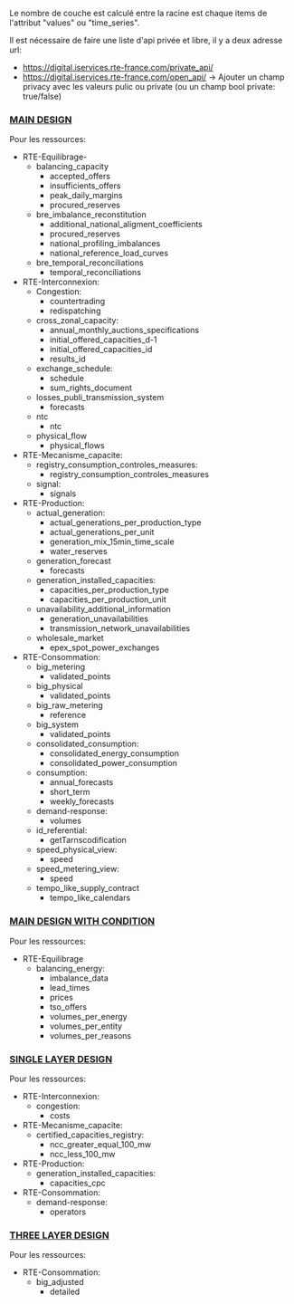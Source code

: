 Le nombre de couche est calculé entre la racine est chaque items de l'attribut "values" ou "time_series".

Il est nécessaire de faire une liste d'api privée et libre, il y a deux adresse url:
* https://digital.iservices.rte-france.com/private_api/
* https://digital.iservices.rte-france.com/open_api/
-> Ajouter un champ privacy avec les valeurs pulic ou private (ou un champ bool private: true/false)

### [MAIN DESIGN](https://github.com/mathiaHa/MA-Analysis/blob/master/RTEData/Main_design.pdf)
Pour les ressources:
* RTE-Equilibrage-
	* balancing_capacity
		* accepted_offers
		* insufficients_offers
		* peak_daily_margins 
		* procured_reserves
	* bre_imbalance_reconstitution
		* additional_national_aligment_coefficients
		* procured_reserves
		* national_profiling_imbalances
		* national_reference_load_curves
	* bre_temporal_reconciliations
		* temporal_reconciliations
* RTE-Interconnexion:
	* Congestion:
		* countertrading
		* redispatching
	* cross_zonal_capacity:
		* annual_monthly_auctions_specifications
		* initial_offered_capacities_d-1
		* initial_offered_capacities_id
		* results_id
	* exchange_schedule:
		* schedule
		* sum_rights_document
	* losses_publi_transmission_system
		* forecasts
	* ntc
		* ntc
	* physical_flow
		* physical_flows
* RTE-Mecanisme_capacite:
	* registry_consumption_controles_measures:
		 * registry_consumption_controles_measures
	* signal:
		* signals
* RTE-Production:
	* actual_generation:
		* actual_generations_per_production_type
		* actual_generations_per_unit
		* generation_mix_15min_time_scale
		* water_reserves
	* generation_forecast
		* forecasts
	* generation_installed_capacities:
		* capacities_per_production_type
		* capacities_per_production_unit
	* unavailability_additional_information
		* generation_unavailabilities
		* transmission_network_unavailabilities
	* wholesale_market
		* epex_spot_power_exchanges
* RTE-Consommation:
	* big_metering
		* validated_points
	* big_physical
		* validated_points
	* big_raw_metering
		* reference
	* big_system
		* validated_points
	* consolidated_consumption:
		* consolidated_energy_consumption
		* consolidated_power_consumption
	* consumption:
		* annual_forecasts
		* short_term
		* weekly_forecasts
	* demand-response:
		* volumes
	* id_referential:
		* getTarnscodification
	* speed_physical_view:
		* speed
	* speed_metering_view:
		* speed
	* tempo_like_supply_contract
		* tempo_like_calendars

### [MAIN DESIGN WITH CONDITION](https://github.com/mathiaHa/MA-Analysis/blob/master/RTEData/Condition_design.pdf)

Pour les ressources:
* RTE-Equilibrage
	* balancing_energy:
	    * imbalance_data
	    * lead_times
	    * prices
	    * tso_offers
	    * volumes_per_energy
	    * volumes_per_entity
	    * volumes_per_reasons
	
### [SINGLE LAYER DESIGN](https://github.com/mathiaHa/MA-Analysis/blob/master/RTEData/Single_layer_design.pdf)
Pour les ressources:
* RTE-Interconnexion:
	* congestion:
		* costs
* RTE-Mecanisme_capacite:
	* certified_capacities_registry:
		* ncc_greater_equal_100_mw
		* ncc_less_100_mw
* RTE-Production:
	* generation_installed_capacities:
		* capacities_cpc
* RTE-Consommation:
	* demand-response:
		* operators
		
### [THREE LAYER DESIGN](https://github.com/mathiaHa/MA-Analysis/blob/master/RTEData/Tree_layer_design.pdf)
Pour les ressources:
* RTE-Consommation:
	* big_adjusted
		* detailed


	
